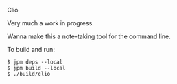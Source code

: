 Clio

Very much a work in progress.

Wanna make this a note-taking tool for the command line.

To build and run:
```shell
$ jpm deps --local
$ jpm build --local
$ ./build/clio
```
